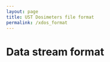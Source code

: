 ```yaml
---
layout: page
title: UST Dosimeters file format
permalink: /xdos_format
---
```


# Data stream format
